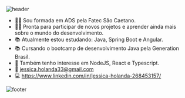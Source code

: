 ![header](https://capsule-render.vercel.app/api?type=wave&color=auto&height=300&section=header&text=Meganekko&fontSize=90)

- 👩‍🎓 Sou formada em ADS pela Fatec São Caetano.
- 👩‍💻 Pronta para participar de novos projetos e aprender ainda mais sobre o mundo do desenvolvimento.
- 📚 Atualmente estou estudando: Java, Spring Boot e Angular. 
- 📚 Cursando o bootcamp de desenvolvimento Java pela Generation Brasil.
- 💜 Também tenho interesse em NodeJS, React e Typescript.
- 📩 jessica.holanda33@gmail.com
- 💻 https://www.linkedin.com/in/jessica-holanda-268453157/
 

![footer](https://capsule-render.vercel.app/api?type=wave&color=auto&height=300&section=footer)


